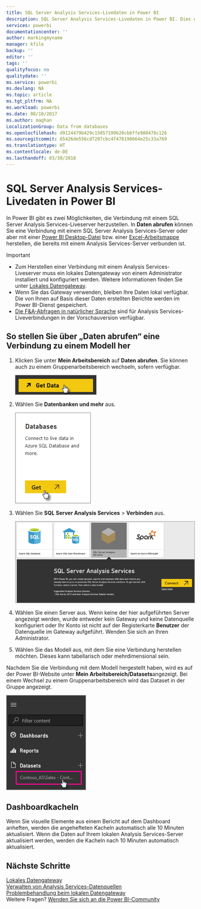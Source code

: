 ```yaml
---
title: SQL Server Analysis Services-Livedaten in Power BI
description: SQL Server Analysis Services-Livedaten in Power BI. Dies erfolgt über eine Datenquelle, die für ein Enterprise-Gateway konfiguriert wurde.
services: powerbi
documentationcenter: ''
author: markingmyname
manager: kfile
backup: ''
editor: ''
tags: ''
qualityfocus: no
qualitydate: ''
ms.service: powerbi
ms.devlang: NA
ms.topic: article
ms.tgt_pltfrm: NA
ms.workload: powerbi
ms.date: 08/10/2017
ms.author: maghan
LocalizationGroup: Data from databases
ms.openlocfilehash: d9124479b429c15857199b20cb6ffe980478c126
ms.sourcegitcommit: 65426de556cd7207cbc4f478198664e25c33a769
ms.translationtype: HT
ms.contentlocale: de-DE
ms.lasthandoff: 03/30/2018
---
```

# <a name="sql-server-analysis-services-live-data-in-power-bi"></a>SQL Server Analysis Services-Livedaten in Power BI
In Power BI gibt es zwei Möglichkeiten, die Verbindung mit einem SQL Server Analysis Services-Liveserver herzustellen. In **Daten abrufen** können Sie eine Verbindung mit einem SQL Server Analysis Services-Server oder aber mit einer [Power BI Desktop-Datei](service-desktop-files.md) bzw. einer [Excel-Arbeitsmappe](service-excel-workbook-files.md) herstellen, die bereits mit einem Analysis Services-Server verbunden ist.

 >[!IMPORTANT]
 >* Zum Herstellen einer Verbindung mit einem Analysis Services-Liveserver muss ein lokales Datengateway von einem Administrator installiert und konfiguriert werden. Weitere Informationen finden Sie unter [Lokales Datengateway](service-gateway-onprem.md).
 >* Wenn Sie das Gateway verwenden, bleiben Ihre Daten lokal verfügbar.  Die von Ihnen auf Basis dieser Daten erstellten Berichte werden im Power BI-Dienst gespeichert. 
 >* [Die F&A-Abfragen in natürlicher Sprache](service-q-and-a-direct-query.md) sind für Analysis Services-Liveverbindungen in der Vorschauversion verfügbar.

## <a name="to-connect-to-a-model-from-get-data"></a>So stellen Sie über „Daten abrufen“ eine Verbindung zu einem Modell her
1. Klicken Sie unter **Mein Arbeitsbereich** auf **Daten abrufen**. Sie können auch zu einem Gruppenarbeitsbereich wechseln, sofern verfügbar.
   
   ![](media/sql-server-analysis-services-tabular-data/connecttoas_getdatabutton.png)
2. Wählen Sie **Datenbanken und mehr** aus.
   
   ![](media/sql-server-analysis-services-tabular-data/connecttoas_getdata_1.png)
3. Wählen Sie **SQL Server Analysis Services** > **Verbinden** aus. 
   
   ![](media/sql-server-analysis-services-tabular-data/connecttoas_getdata_2.png)
4. Wählen Sie einen Server aus. Wenn keine der hier aufgeführten Server angezeigt werden, wurde entweder kein Gateway und keine Datenquelle konfiguriert oder Ihr Konto ist nicht auf der Registerkarte **Benutzer** der Datenquelle im Gateway aufgeführt. Wenden Sie sich an Ihren Administrator.
5. Wählen Sie das Modell aus, mit dem Sie eine Verbindung herstellen möchten. Dieses kann tabellarisch oder mehrdimensional sein.

Nachdem Sie die Verbindung mit dem Modell hergestellt haben, wird es auf der Power BI-Website unter **Mein Arbeitsbereich/Datasets**angezeigt. Bei einem Wechsel zu einem Gruppenarbeitsbereich wird das Dataset in der Gruppe angezeigt.

![](media/sql-server-analysis-services-tabular-data/connecttoas_dataset_5.png)

## <a name="dashboard-tiles"></a>Dashboardkacheln
Wenn Sie visuelle Elemente aus einem Bericht auf dem Dashboard anheften, werden die angehefteten Kacheln automatisch alle 10 Minuten aktualisiert. Wenn die Daten auf Ihrem lokalen Analysis Services-Server aktualisiert werden, werden die Kacheln nach 10 Minuten automatisch aktualisiert.

## <a name="next-steps"></a>Nächste Schritte
[Lokales Datengateway](service-gateway-onprem.md)  
[Verwalten von Analysis Services-Datenquellen](service-gateway-enterprise-manage-ssas.md)  
[Problembehandlung beim lokalen Datengateway](service-gateway-onprem-tshoot.md)  
Weitere Fragen? [Wenden Sie sich an die Power BI-Community](http://community.powerbi.com/)

